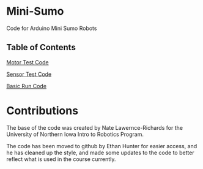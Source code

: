 # Mini-Sumo
Code for Arduino Mini Sumo Robots

## Table of Contents
[Motor Test Code](./motorTest.ino)

[Sensor Test Code](./sensorTest.ino)

[Basic Run Code](./basicRunCode.ino)

# Contributions
The base of the code was created by Nate Lawernce-Richards for the University of Northern Iowa Intro to Robotics Program.

The code has been moved to github by Ethan Hunter for easier access, and he has cleaned up the style, and made some updates to the code to better reflect what is used in the course currently.
